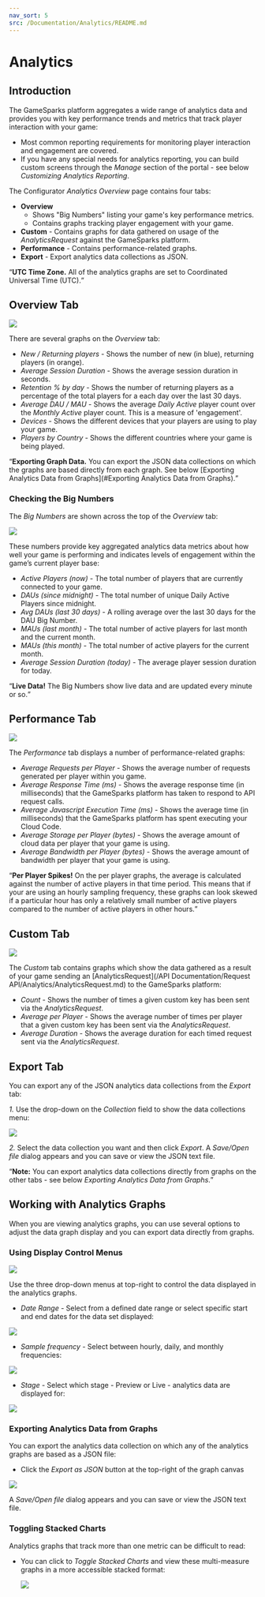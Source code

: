 ```yaml
---
nav_sort: 5
src: /Documentation/Analytics/README.md
---
```


# Analytics

## Introduction

The GameSparks platform aggregates a wide range of analytics data and provides you with key performance trends and metrics that track player interaction with your game:
* Most common reporting requirements for monitoring player interaction and engagement are covered.
* If you have any special needs for analytics reporting, you can build custom screens through the *Manage* section of the portal - see below *Customizing Analytics Reporting*.

The Configurator *Analytics Overview* page contains four tabs:
* **Overview**
  * Shows "Big Numbers" listing your game's key performance metrics.
  * Contains graphs tracking player engagement with your game.
* **Custom** - Contains graphs for data gathered on usage of the *AnalyticsRequest* against the GameSparks platform.
* **Performance** - Contains performance-related graphs.
* **Export** - Export analytics data collections as JSON.

<q>**UTC Time Zone.** All of the analytics graphs are set to Coordinated Universal Time (UTC).</q>

## Overview Tab

![](img/Analytics/17.png)

There are several graphs on the *Overview* tab:

  * *New / Returning players* - Shows the number of new (in blue), returning players (in orange).
  * *Average Session Duration* - Shows the average session duration in seconds.
  * *Retention % by day* - Shows the number of returning players as a percentage of the total players for a each day over the last 30 days.
  * *Average DAU / MAU* - Shows the average *Daily Active* player count over the *Monthly Active* player count. This is a measure of 'engagement'.
  * *Devices* - Shows the different devices that your players are using to play your game.
  * *Players by Country* - Shows the different countries where your game is being played.

<q>**Exporting Graph Data.** You can export the JSON data collections on which the graphs are based directly from each graph. See below [Exporting Analytics Data from Graphs](#Exporting Analytics Data from Graphs).</Q>

### Checking the Big Numbers

The *Big Numbers* are shown across the top of the *Overview* tab:

![](img/Analytics/18.png)

These numbers provide key aggregated analytics data metrics about how well your game is performing and indicates levels of engagement within the game’s current player base:

  * *Active Players (now)* - The total number of players that are currently connected to your game.
  * *DAUs (since midnight)* - The total number of unique Daily Active Players since midnight.
  * *Avg DAUs (last 30 days)* - A rolling average over the last 30 days for the DAU Big Number.
  * *MAUs (last month)* - The total number of active players for last month and the current month.
  * *MAUs (this month)* - The total number of active players for the current month.
  * *Average Session Duration (today)* - The average player session duration for today.

<q>**Live Data!** The Big Numbers show live data and are updated every minute or so.</q>

## Performance Tab

![](img/Analytics/19.png)

The *Performance* tab displays a number of performance-related graphs:

  * *Average Requests per Player* - Shows the average number of requests generated per player within you game.
  * *Average Response Time (ms)* - Shows the average response time (in milliseconds) that the GameSparks platform has taken to respond to API request calls.
  * *Average Javascript Execution Time (ms)* - Shows the average time (in milliseconds) that the GameSparks platform has spent executing your Cloud Code.
  * *Average Storage per Player (bytes)* - Shows the average amount of cloud data per player that your game is using.
  * *Average Bandwidth per Player (bytes)* - Shows the average amount of bandwidth per player that your game is using.

<q>**Per Player Spikes!** On the per player graphs, the average is calculated against the number of active players in that time period. This means that if your are using an hourly sampling frequency, these graphs can look skewed if a particular hour has only a relatively small number of active players compared to the number of active players in other hours.</q>

## Custom Tab

![](img/Analytics/27.png)

 The *Custom* tab contains graphs which show the data gathered as a result of your game sending an [AnalyticsRequest](/API Documentation/Request API/Analytics/AnalyticsRequest.md) to the GameSparks platform:

  * *Count* - Shows the number of times a given custom key has been sent via the *AnalyticsRequest*.
  * *Average per Player* - Shows the average number of times per player that a given custom key has been sent via the *AnalyticsRequest*.
  * *Average Duration* - Shows the average duration for each timed request sent via the *AnalyticsRequest*.

## Export Tab

You can export any of the JSON analytics data collections from the *Export* tab:

*1.* Use the drop-down on the *Collection* field to show the data collections menu:

![](img/Analytics/20.png)


*2.* Select the data collection you want and then click *Export*. A *Save/Open file* dialog appears and you can save or view the JSON text file.

<q>**Note:** You can export analytics data collections directly from graphs on the other tabs - see below *Exporting Analytics Data from Graphs*.</q>

## Working with Analytics Graphs

When you are viewing analytics graphs, you can use several options to adjust the data graph display and you can export data directly from graphs.

### Using Display Control Menus

![](img/Analytics/21.png)

Use the three drop-down menus at top-right to control the data displayed in the analytics graphs.

  * *Date Range* - Select from a defined date range or select specific start and end dates for the data set displayed:

  ![](img/Analytics/22.png)

  * *Sample frequency* - Select between hourly, daily, and monthly frequencies:

  ![](img/Analytics/23.png)

  * *Stage* - Select which stage - Preview or Live - analytics data are displayed for:

  ![](img/Analytics/24.png)

### Exporting Analytics Data from Graphs

You can export the analytics data collection on which any of the analytics graphs are based as a JSON file:
* Click the *Export as JSON* button at the top-right of the graph canvas

 ![](img/Analytics/25.png)

A *Save/Open file* dialog appears and you can save or view the JSON text file.

### Toggling Stacked Charts

Analytics graphs that track more than one metric can be difficult to read:
* You can click to *Toggle Stacked Charts* and view these multi-measure graphs in a more accessible stacked format:

  ![](img/Analytics/26.png)
